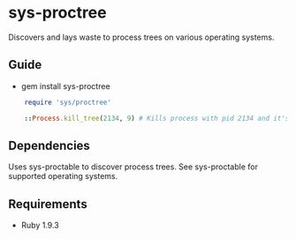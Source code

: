 sys-proctree
============

Discovers and lays waste to process trees on various operating systems.

Guide
-----

* gem install sys-proctree

```ruby
    require 'sys/proctree'

    ::Process.kill_tree(2134, 9) # Kills process with pid 2134 and it's children using 9 as the kill signal for each process
```

Dependencies
------------

Uses sys-proctable to discover process trees.  See sys-proctable for supported operating systems.

Requirements
------------

* Ruby 1.9.3
